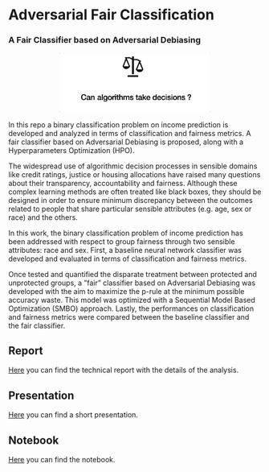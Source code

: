 # Adversarial Fair Classification
### A Fair Classifier based on Adversarial Debiasing

<p align="center">
	<img src="https://github.com/LorenzoPastore/University/blob/master/Advanced%20Machine%20Learning/images/fair_HD.gif" width = "300">
</p>

In this repo a binary classification problem on income prediction is developed and analyzed in terms of classification and fairness metrics. A fair classifier based on Adversarial Debiasing is proposed, along with a Hyperparameters Optimization (HPO).


The widespread use of algorithmic decision processes in sensible domains like credit ratings, justice or housing allocations have raised many questions about their transparency, accountability and fairness. Although these complex learning methods are often treated like black boxes, they should be designed in order to ensure minimum discrepancy between the outcomes related to people that share particular sensible attributes (e.g. age, sex or race) and the others.

In this work, the binary classification problem of income prediction has been addressed with respect to group fairness through two sensible attributes: race and sex. First, a baseline neural network classifier was developed and evaluated in terms of classification and fairness metrics.

Once tested and quantified the disparate treatment between protected and unprotected groups, a ”fair” classifier based on Adversarial Debiasing was developed with the aim to maximize the p-rule at the minimum possible accuracy waste. This model was optimized with a Sequential Model Based Optimization (SMBO) approach. Lastly, the performances on classification and fairness metrics were compared between the baseline classifier and the fair classifier.

## Report

[Here](https://github.com/LorenzoPastore/University/blob/master/Advanced%20Machine%20Learning/report.pdf) you can find the technical report with the details of the analysis.

## Presentation

[Here](https://github.com/LorenzoPastore/University/blob/master/Advanced%20Machine%20Learning/AML%20presentazione.pdf) you can find a short presentation.

## Notebook

[Here](https://github.com/LorenzoPastore/University/blob/master/Advanced%20Machine%20Learning/code.ipynb) you can find the notebook.





